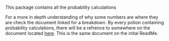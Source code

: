 This package contains all the probability calculations

For a more in depth understanding of why some numbers are where they are check the document linked for a 
breakdown. By every potion containing probability calculations, there will be a refrence to somewhere on the document
located [here](https://docs.google.com/document/d/1szqOczJywvRkg0WPcQOf7wx_OYCvQWnpwpCjL35v0sE/edit?usp=sharing). This 
is the same document on the inital ReadMe. 